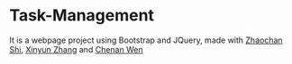 # Task-Management

It is a webpage project using Bootstrap and JQuery, made with [Zhaochan Shi](https://github.com/shizhaochen1997), [Xinyun Zhang](https://github.com/XinyunZhang) and [Chenan Wen](https://github.com/CaWen)
